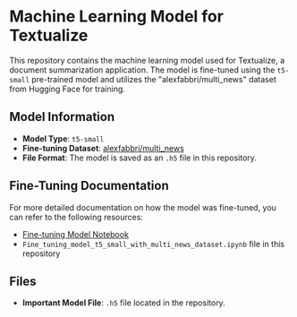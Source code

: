 # Machine Learning Model for Textualize

This repository contains the machine learning model used for Textualize, a document summarization application. The model is fine-tuned using the `t5-small` pre-trained model and utilizes the "alexfabbri/multi_news" dataset from Hugging Face for training.

## Model Information

- **Model Type**: `t5-small`
- **Fine-tuning Dataset**: [alexfabbri/multi_news](https://huggingface.co/datasets/alexfabbri/multi_news)
- **File Format**: The model is saved as an `.h5` file in this repository.
  
## Fine-Tuning Documentation

For more detailed documentation on how the model was fine-tuned, you can refer to the following resources:

- [Fine-tuning Model Notebook](https://colab.research.google.com/drive/1ZQfJud514TrYeMdqLva_xXXUt1fiSRhj?usp=sharing)
- `Fine_tuning_model_t5_small_with_multi_news_dataset.ipynb` file in this repository

## Files

- **Important Model File**: `.h5` file located in the repository.


